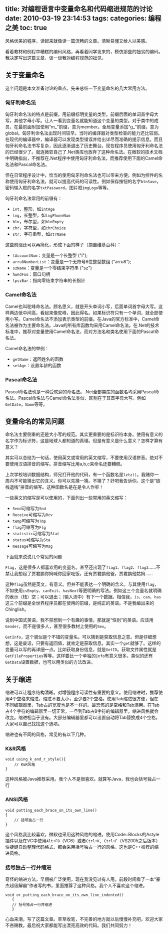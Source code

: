 title: 对编程语言中变量命名和代码缩进规范的讨论
date: 2010-03-19 23:14:53
tags:
categories: 编程之美
toc: true
---

风格优美的程序，读起来就像读一篇流畅的文章。清晰易懂又给人以美感。

看着教材和例程中糟糕的编码风格，再看着同学发来的，模仿那些的拙劣的编码。我决定写出这篇文章，谈一谈我对编程规范的拙见。

## 关于变量命名

这个问题是本文准备讨论的重点。先来总结一下变量命名的几大常用方法。

<!--more-->

### 匈牙利命名法

匈牙利命名法的特点是前缀。用前缀标明变量的类型。前缀后面的单词首字母大写，其他字母小写。让人一看到变量名就能知道这个变量的类型。对于类中的成员，在最前面附加使用“m_”前缀，意为member。全局变量添加“g_”前缀，意为global。匈牙利命名法出现时间较早。当时的编译器对类型检查的能力还比较弱。在现代的编译器中，编译器可以发现类型错误并给出详尽而准确的提示信息。而且匈牙利命名法书写复杂，因此逐渐退出了历史舞台。现在程序员使用匈牙利命名法的已经很少了。就连微软自己了.Net类库也放弃了这种命名法。在微软的技术文档中明确指出，不推荐在.Net程序中使用匈牙利命名法，而推荐使用下面的Camel命名法和Pascal命名法。

但在日常程序设计中，恰当的使用匈牙利命名法也可以带来方便。例如为控件的名称使用匈牙利命名法，就可以提高代码的可读性。例如保存按钮的名字`btnSave`，密码输入框的名字`txtPassword`，图片框`imgLogo`等等。

匈牙利命名法常用的前缀有：

* `int`，整形，如`intAge`
* `lng`，长整型，如`lngPhoneNum`
* `bln`，布尔型，如`blnEmpty`
* `chr`，字符型，如`chrChoice`
* `str`，字符串型，如`strName`

这些前缀还可以再简化，形成下面的样子（摘自维基百科）：

* `lAccountNum`：变量是一个长整型 ("l");
* `arru8NumberList`：变量是一个无符号8位整型数组 ("arru8");
* `szName`：变量是一个零结束字符串 ("sz")
* `hwndFoo`：窗口句柄
* `lpszBar`：指向零结束字符串的长指针

### Camel命名法

Camel也叫驼峰命名法。顾名思义，就是开头单词小写，后面单词首字母大写。这样两边低中间高，看起来像驼峰，因此得名。如果标识符只有一个单词，就全部使用小写。Camel命名法不添加表示类型的前缀。在Java的官方标准中，Camel命名法被作为主要命名法。Java的所有库函数均采用Camel命名法。在.Net的技术标准中，推荐对变量使用Camel命名法，而对方法名和类名使用下面的Pascal命名法。

Camel命名法的举例：

* `getName`：返回姓名的函数
* `setAge`：设置年龄的函数

### Pascal命名法

Pascal命名法也是一种受欢迎的命名法。.Net全部类库的函数名均采用Pascal命名法。Pascal命名法与Camel命名法类似，区别在于其首字母大写。例如`GetDate`，`Name`等等。

## 变量命名的常见问题

命名法主要侧重的还是大小写的规范。其实更重要的是标识符本身。使用有意义的名字作为标识符，这是地球人都知道的真理。但是有意义是什么意义？怎样才算有意义？

其实可以总结为一句话，使用英文或常用的英文缩写，不要使用汉语拼音。绝对不要使用汉语拼音的缩写。拼音缩写比用a,b,c来命名还要糟糕。

上次学校培训数据结构，师兄打开他的代码，有一个函数名是`lztz()`。我赌你一周内不可能猜出它的含义。你可以先猜一猜。不猜了？好吧我告诉你。这个是“链栈退栈”拼音的缩写。这种函数名是在是令人作呕！

一些英文的缩写是可以使用的，下面列出一些常用的英文缩写：

* `Send`可缩写为`Snd`
* `Receive`可缩写为`Rcv`
* `temp`可缩写为`Tmp`
* `flag`可缩写为`Flg`
* `statistic`可缩写为`Stat`
* `status`可缩写为`Sta`
* `message`可缩写为`Msg`

下面就来说说几个常见的问题

`Flag`，这是很多人都喜欢用的变量名。甚至还出现了`flag1`、`flag2`、`flag3`……不禁让我想起了贾君鹏你妈喊你回家吃饭，还有贾君鹏他爸，贾君鹏他姑妈……

这种`flag`虽然是英文，有意义。但并不能表达一个明确的含义。与其使用`flag`，不如使用`isEmpty`、`canExit`、`hasNext`等更明确的写法。例如这三个变量名就明确的表示（栈）空；可以退出；（输入流中）有下一个数据。相信我，`is`、`can`、`has`这三个前缀是全世界程序员都在使用的前缀，是纯正的英语。不是我编出来的Chinglish。

说到中国式英语，我不禁想到一个有趣的事情，那就是“性别”的英语。应该用`Gender`，而不是很多人，甚至很多教材上使用的`Sex`。

`GetInfo`，这个貌似是个不错的变量名。可以猜到是获取信息之意。但是仔细想想，这是废话，只要有返回值，就肯定是获取信息。其实一个`get`就够了。这样的变量可以写的再详细一点。比如获取身份信息，就是`GetID`。获取文件属性就是`GetFileProperties`等等。这样要比一个单独的`Info`有意义很多。类似的还有`GetData`设置数据，也可以用类似的方法改进。

## 关于缩进

缩进可以让程序结构清晰。对增强程序可读性有重要的意义。使用缩进时，推荐使用4个空格来缩进，缩进不要太小，至少要2个空格。使用Tab缩进很方便，但在不同编辑器里，Tab占的宽度也是不一样的。最恐怖的是空格和Tab混用。在Tab占4个字符的编辑器里一切正常，一旦到Tab占8字符的编辑器里，缩进风格就会改变。缩进相当于没有。大部分编辑器里都可以设置自动将Tab替换成4个空格，大家可以自己找找这个选项。

缩进也有不同的风格，常见的有以下几种。

### K&R风格

```
void using_k_and_r_style(){
    // K&R风格
}
```

这种风格被Java推荐采用。我个人不是很喜欢。就算写Java，我也会括号独占一行

### ANSI风格

```
void putting_each_brace_on_its_own_line()
{
    // 括号独占一行
}
```

这个风格我比较喜欢，微软也采用这种风格的缩进。使用Code::Blocks的Astyle插件以及在VC中使用`Alt+F8`（VC6）或者`Ctrl+K, Ctrl+F`（VS2005之后版本）快捷键自动整理代码格式，都会采用括号独占一行的风格。这也是C++推荐的缩进风格。

### 括号独占一行并缩进

奇怪的缩进方法，早期被广泛使用，现在我没见过有人用。前段时间看了一本“豪杰超级解霸”作者写的书，里面推荐了这种风格。我个人不喜欢这个缩进。

```
void or_putting_each_brace_on_its_own_line_indented()
   {
   // 括号独占一行并缩进
   }
```

心血来潮，写了这篇文章。草草收笔，不完善的地方就以后慢慢补充吧。欢迎大家不吝赐教。最后祝大家都能写出漂亮高效的代码。我们共同努力！